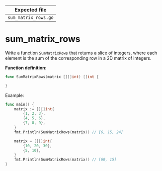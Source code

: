 | Expected file        |
| -------------------- |
| `sum_matrix_rows.go` |

# sum_matrix_rows

Write a function `SumMatrixRows` that returns a slice of integers, where each element is the sum of the corresponding row in a 2D matrix of integers.

**Function definition:**

```go
func SumMatrixRows(matrix [][]int) []int {

}
```

Example:

```go
func main() {
    matrix := [][]int{
        {1, 2, 3},
        {4, 5, 6},
        {7, 8, 9},
    }
    fmt.Println(SumMatrixRows(matrix)) // [6, 15, 24]

    matrix = [][]int{
        {10, 20, 30},
        {5, 10},
    }
    fmt.Println(SumMatrixRows(matrix)) // [60, 15]
}
```

